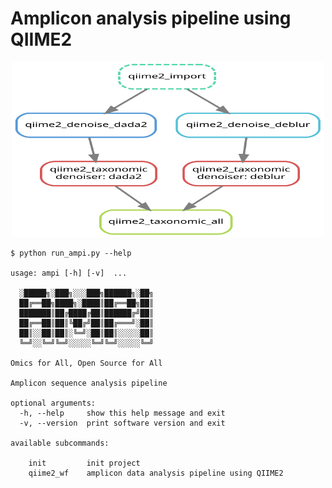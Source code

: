 # Amplicon analysis pipeline using QIIME2


<div align=center><img width="500" height="280" src="docs/dag.svg"/></div>


```
$ python run_ampi.py --help

usage: ampi [-h] [-v]  ...

  ░█████╗░███╗░░░███╗██████╗░██╗
  ██╔══██╗████╗░████║██╔══██╗██║
  ███████║██╔████╔██║██████╔╝██║
  ██╔══██║██║╚██╔╝██║██╔═══╝░██║
  ██║░░██║██║░╚═╝░██║██║░░░░░██║
  ╚═╝░░╚═╝╚═╝░░░░░╚═╝╚═╝░░░░░╚═╝

Omics for All, Open Source for All

Amplicon sequence analysis pipeline

optional arguments:
  -h, --help     show this help message and exit
  -v, --version  print software version and exit

available subcommands:
  
    init         init project
    qiime2_wf    amplicon data analysis pipeline using QIIME2
```


